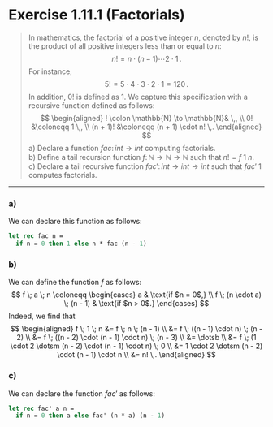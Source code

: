 # Exercise 1.11.1 (Factorials)

> In mathematics, the factorial of a positive integer $n$, denoted by $n!$, is the product of all positive integers less than or equal to $n$:
> $$
>   n! = n \cdot (n − 1) \dotsm 2 \cdot 1 \,.
> $$
> For instance,
> $$
>   5! = 5 \cdot 4 \cdot 3 \cdot 2 \cdot 1 = 120 \,.
> $$
> In addition, $0!$ is defined as $1$.
> We capture this specification with a recursive function defined as follows:
> $$
>   \begin{aligned}
>   ! \colon \mathbb{N} \to \mathbb{N}& \,, \\
>         0! &\coloneqq 1 \,, \\
>   (n + 1)! &\coloneqq (n + 1) \cdot n! \,.
>   \end{aligned}
> $$
> a) Declare a function $\mathit{fac} \colon \mathit{int} \to \mathit{int}$ computing factorials.  
> b) Define a tail recursion function $\mathit{f} \colon \mathbb{N} \to \mathbb{N} \to \mathbb{N}$ such that $n! = f \; 1 \; n$.  
> c) Declare a tail recursive function $\mathit{fac}' \colon \mathit{int} \to \mathit{int} \to \mathit{int}$ such that $\mathit{fac}' \; 1$ computes factorials.

---

### a)

We can declare this function as follows:
```ocaml
let rec fac n =
  if n = 0 then 1 else n * fac (n - 1)
```

### b)

We can define the function $f$ as follows:
$$
  f \; a \; n
  \coloneqq
  \begin{cases}
    a                           & \text{if $n = 0$,} \\
    f \; (n \cdot a) \; (n - 1) & \text{if $n > 0$.}
  \end{cases}
$$
Indeed, we find that
$$
  \begin{aligned}
       f \; 1 \; n
    &= f \; n \; (n - 1) \\
    &= f \; ((n - 1) \cdot n) \; (n - 2) \\
    &= f \; ((n - 2) \cdot (n - 1) \cdot n) \; (n - 3) \\
    &= \dotsb \\
    &= f \; (1 \cdot 2 \dotsm (n - 2) \cdot (n - 1) \cdot n) \; 0 \\
    &= 1 \cdot 2 \dotsm (n - 2) \cdot (n - 1) \cdot n \\
    &= n! \,.
  \end{aligned}
$$

### c)

We can declare the function $\mathit{fac}'$ as follows:
```ocaml
let rec fac' a n =
  if n = 0 then a else fac' (n * a) (n - 1)
```
